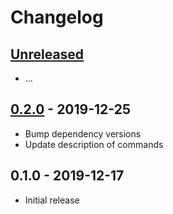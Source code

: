 # Changelog

## [Unreleased]

- ...

## [0.2.0] - 2019-12-25

- Bump dependency versions
- Update description of commands

## 0.1.0 - 2019-12-17

- Initial release

[unreleased]: https://github.com/Synor/cli/compare/0.2.0...HEAD
[0.2.0]: https://github.com/Synor/database-mysql/compare/0.1.0...0.2.0
